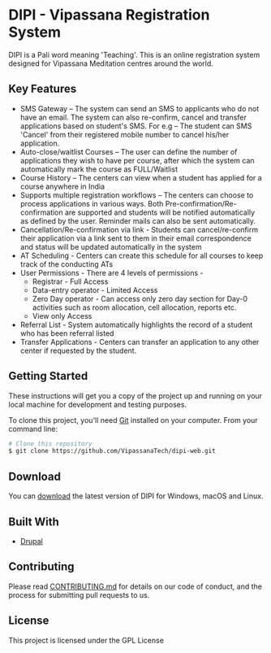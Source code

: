 # DIPI - Vipassana Registration System

DIPI is a Pali word meaning 'Teaching'. This is an online registration system designed for Vipassana Meditation centres around the world.

## Key Features
* SMS Gateway – The system can send an SMS to applicants who do not have an email. The system can also re-confirm, cancel and transfer applications based on student's SMS. 
For e.g – The student can SMS 'Cancel' from their registered mobile number to cancel his/her application. 
* Auto-close/waitlist Courses – The user can define the number of applications they wish to have per course, after which the system can automatically mark the course as FULL/Waitlist
* Course History – The centers can view when a student has applied for a course anywhere in India 
* Supports multiple registration workflows – The centers can choose to process applications in various ways. Both Pre-confirmation/Re-confirmation are supported and students will be notified automatically as defined by the user. Reminder mails can also be sent automatically.
* Cancellation/Re-confirmation via link - Students can cancel/re-confirm their application via a link sent to them in their email correspondence and status will be updated automatically in the system
* AT Scheduling - Centers can create this schedule for all courses to keep track of the conducting ATs
* User Permissions - There are 4 levels of permissions -
  - Registrar - Full Access
  - Data-entry operator - Limited Access
  - Zero Day operator - Can access only zero day section for Day-0 activities such as room allocation, cell allocation, reports etc.
  - View only Access
* Referral List - System automatically highlights the record of a student who has been referral listed
* Transfer Applications - Centers can transfer an application to any other center if requested by the student.

## Getting Started

These instructions will get you a copy of the project up and running on your local machine for development and testing purposes.

To clone this project, you'll need [Git](https://git-scm.com) installed on your computer. From your command line:

```bash
# Clone this repository
$ git clone https://github.com/VipassanaTech/dipi-web.git
```

## Download

You can [download](https://github.com/VipassanaTech/dipi-web/archive/master.zip) the latest version of DIPI for Windows, macOS and Linux.

## Built With

* [Drupal](https://www.drupal.org/drupal-7.0)

## Contributing

Please read [CONTRIBUTING.md](https://github.com/VipassanaTech/dipi-web/blob/master/CONTRIBUTING.md) for details on our code of conduct, and the process for submitting pull requests to us.

## License

This project is licensed under the GPL License
